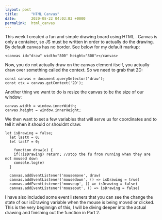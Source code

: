 ```yaml
---
layout: post
title:      "HTML Canvas"
date:       2020-08-22 04:03:03 +0000
permalink:  html_canvas
---
```


This week I created a fun and simple drawing board using HTML <canvas>. Canvas is only a container, so JS must be written in order to actually do the drawing. By default canvas has no border. See below for my default markup:

```
<canvas id="draw" width="800" height="800"></canvas>
```

Now, you do not actually draw on the canvas element itself, you actually draw over something called the context. So we need to grab that 2D:

```
const canvas = document.querySelector('draw');
const ctx = canvas.getContext('2D');
```

Another thing we want to do is resize the canvas to be the size of our window:

```
canvas.width = window.innerWidth;
canvas.height = window.innerHeight;
```

We then want to set a few variables that will serve us for coordinates and to tell it when it should or shouldnt draw:

```
let isDrawing = false;
  let lastX = 0;
  let lastY = 0;
	
	function draw(e) {
    if(!isDrawing) return; //stop the fu from running when they are not moused down
    console.log(e)
  }

  canvas.addEventListener('mousemove', draw)
  canvas.addEventListener('mousedown', () => isDrawing = true)
  canvas.addEventListener('mouseup', () => isDrawing = false)
  canvas.addEventListener('mouseout', () => isDrawing = false)
```

I have also included some event listeners that you can see the change the state of our isDrawing variable when the mouse is being moved or clicked. This is the very beginnign of this, I will be diving deeper into the actual drawing and finishing out the function in Part 2.




